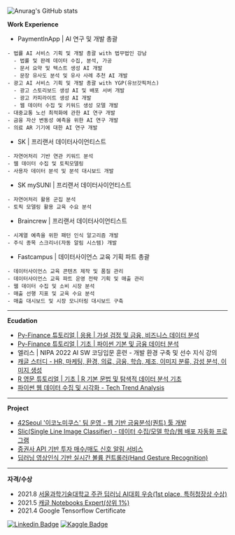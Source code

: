 ![Anurag's GitHub stats](https://github-readme-stats.vercel.app/api?username=sw-song&show_icons=true&theme=merko)

**Work Experience**


- PaymentInApp | AI 연구 및 개발 총괄
```
- 법률 AI 서비스 기획 및 개발 총괄 with 법무법인 강남
  - 법률 및 판례 데이터 수집, 분석, 가공
  - 문서 요약 및 텍스트 생성 AI 개발
  - 문장 유사도 분석 및 유사 사례 추천 AI 개발
- 광고 AI 서비스 기획 및 개발 총괄 with YGP(유브갓픽처스)
  - 광고 스토리보드 생성 AI 및 배포 서버 개발
  - 광고 카피라이트 생성 AI 개발
  - 웹 데이터 수집 및 키워드 생성 모델 개발
- 대중교통 노선 최적화에 관한 AI 연구 개발
- 금융 자산 변동성 예측을 위한 AI 연구 개발
- 의료 AR 기기에 대한 AI 연구 개발
```

- SK | 프리랜서 데이터사이언티스트
```
- 자연어처리 기반 연관 키워드 분석
- 웹 데이터 수집 및 토픽모델링
- 사용자 데이터 분석 및 분석 대시보드 개발
```

- SK mySUNI | 프리랜서 데이터사이언티스트
```
- 자연어처리 활용 군집 분석
- 토픽 모델링 활용 교육 수요 분석
```

- Braincrew | 프리랜서 데이터사이언티스트
```
- 시계열 예측을 위한 패턴 인식 알고리즘 개발
- 주식 종목 스크리너(자동 알림 시스템) 개발
```

- Fastcampus | 데이터사이언스 교육 기획 파트 총괄
```
- 데이터사이언스 교육 콘텐츠 제작 및 품질 관리
- 데이터사이언스 교육 파트 운영 전략 기획 및 매출 관리
- 웹 데이터 수집 및 소비 시장 분석 
- 매출 선행 지표 및 교육 수요 분석
- 매출 대시보드 및 시장 모니터링 대시보드 구축
```
---
**Ecudation**
- [Py-Finance 튜토리얼 | 응용 | 가설 검정 및 금융, 비즈니스 데이터 분석](https://github.com/sw-song/py_finance_practice)
- [Py-Finance 튜토리얼 | 기초 | 파이썬 기본 및 금융 데이터 분석](https://github.com/sw-song/py_finance)
- 엘리스 | NIPA 2022 AI SW 코딩입문 훈련 - 개발 환경 구축 및 선수 지식 강의
- [캐글 스터디 - HR, 마케팅, 환경, 의료, 금융, 학습, 제조, 이미지 분류, 감성 분석, 이미지 생성](https://github.com/sw-song/kaggle-study)
- [R 영문 튜토리얼 | 기초 | R 기본 문법 및 탐색적 데이터 분석 기초](https://sw-song.github.io/rbook/)
- [파이썬 웹 데이터 수집 및 시각화 - Tech Trend Analysis](https://github.com/sw-song/Tech-Trends-2020)

---
**Project**
- [42Seoul '이코노미쿠스' 팀 운영 - 웹 기반 금융분석(퀀트) 툴 개발](https://github.com/economicus)
- [Slic(Single Line Image Classifier) - 데이터 수집/모델 학습/웹 배포 자동화 프로그램](https://github.com/sw-song/Slic)
- [증권사 API 기반 투자 매수/매도 신호 알림 서비스](https://github.com/sw-song/kiwoom)
- [딥러닝 영상인식 기반 실시간 볼륨 컨트롤러(Hand Gesture Recognition)](https://github.com/sw-song/RealTime_Gesture_VolumeControl)

---
**자격/수상**
- 2021.8 [서울과학기술대학교 주관 딥러닝 AI대회 우승(1st place, 특허청장상 수상)](https://github.com/sw-song/GAN_Project)
- 2021.5 [캐글 Notebooks Expert(상위 1%)](https://www.kaggle.com/songseungwon)
- 2021.4 Google Tensorflow Certificate

[![Linkedin Badge](https://img.shields.io/badge/-LinkedIn-007DC1?style=rounde&logo=Linkedin&link=https://www.linkedin.com/in/seungwonsong/)](https://www.linkedin.com/in/seungwonsong/)
[![Kaggle Badge](https://img.shields.io/badge/-Kaggle-20BEFF?style=round&logo=Keras&logoColor=white&link=https://www.kaggle.com/songseungwon)](https://www.kaggle.com/songseungwon)
